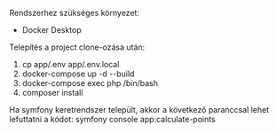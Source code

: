 Rendszerhez szükséges környezet:
* Docker Desktop

Telepítés a project clone-ozása után:
1. cp app/.env app/.env.local
2. docker-compose up -d --build
3. docker-compose exec php /bin/bash
4. composer install

Ha symfony keretrendszer települt, akkor a következő paranccsal lehet lefuttatni a kódot:
symfony console app:calculate-points